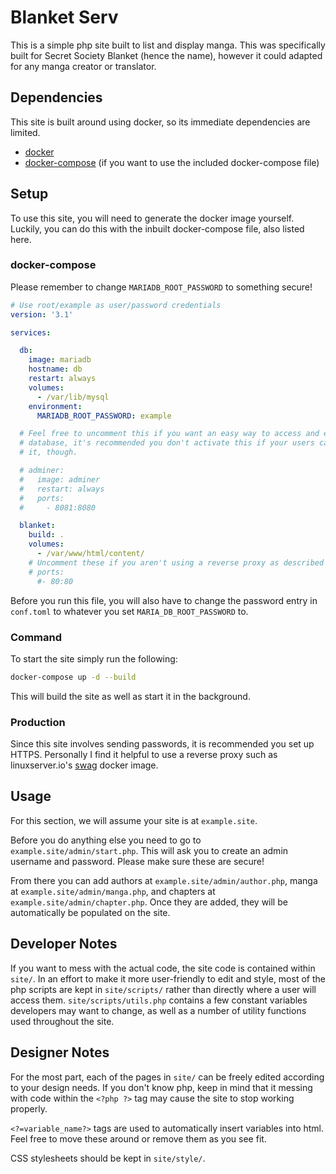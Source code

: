 # Blanket Serv

This is a simple php site built to list and display manga. This was specifically built for Secret Society Blanket (hence the name), however it could adapted for any manga creator or translator.


## Dependencies 

This site is built around using docker, so its immediate dependencies are limited.

* [docker](https://docs.docker.com/get-docker/)
* [docker-compose](https://docs.docker.com/compose/install/)  (if you want to use the included docker-compose file)

## Setup

To use this site, you will need to generate the docker image yourself. Luckily, you can do this with the inbuilt docker-compose file, also listed here. 

### docker-compose 
Please remember to change ``MARIADB_ROOT_PASSWORD`` to something secure!
```yml
# Use root/example as user/password credentials
version: '3.1'

services:

  db:
    image: mariadb
    hostname: db
    restart: always
    volumes:
      - /var/lib/mysql
    environment:
      MARIADB_ROOT_PASSWORD: example

  # Feel free to uncomment this if you want an easy way to access and edit the 
  # database, it's recommended you don't activate this if your users can access 
  # it, though.

  # adminer:
  #   image: adminer
  #   restart: always
  #   ports:
  #     - 8081:8080

  blanket:
    build: .
    volumes:
      - /var/www/html/content/
    # Uncomment these if you aren't using a reverse proxy as described in production.
    # ports:
      #- 80:80
```

Before you run this file, you will also have to change the password entry in
``conf.toml`` to whatever you set ``MARIA_DB_ROOT_PASSWORD`` to.

### Command 

To start the site simply run the following:

```bash
docker-compose up -d --build 
```

This will build the site as well as start it in the background.

### Production

Since this site involves sending passwords, it is recommended you set up HTTPS.
Personally I find it helpful to use a reverse proxy such as linuxserver.io's
[swag](https://docs.linuxserver.io/general/swag) docker image.

## Usage

For this section, we will assume your site is at ``example.site``.

Before you do anything else you need to go to ``example.site/admin/start.php``. 
This will ask you to create an admin username and password. Please make sure these are secure!

From there you can add authors at ``example.site/admin/author.php``, manga at
``example.site/admin/manga.php``, and chapters at
``example.site/admin/chapter.php``. Once they are added, they will be
automatically be populated on the site.

## Developer Notes

If you want to mess with the actual code, the site code is contained within
``site/``. In an effort to make it more user-friendly to edit and style, most
of the php scripts are kept in ``site/scripts/`` rather than directly where a
user will access them. ``site/scripts/utils.php`` contains a few constant
variables developers may want to change, as well as a number of utility
functions used throughout the site.

## Designer Notes
For the most part, each of the pages in ``site/`` can be freely edited according
to your design needs. If you don't know php, keep in mind that it messing with
code within the ``<?php ?>`` tag may cause the site to stop working properly.

``<?=variable_name?>`` tags are used to automatically insert variables into
html. Feel free to move these around or remove them as you see fit.

CSS stylesheets should be kept in ``site/style/``.
